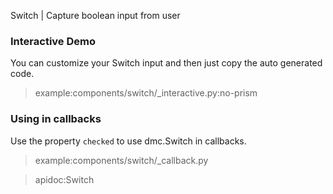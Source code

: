 Switch | Capture boolean input from user

### Interactive Demo

You can customize your Switch input and then just copy the auto generated code.

> example:components/switch/_interactive.py:no-prism

### Using in callbacks

Use the property `checked` to use dmc.Switch in callbacks.

> example:components/switch/_callback.py

> apidoc:Switch
